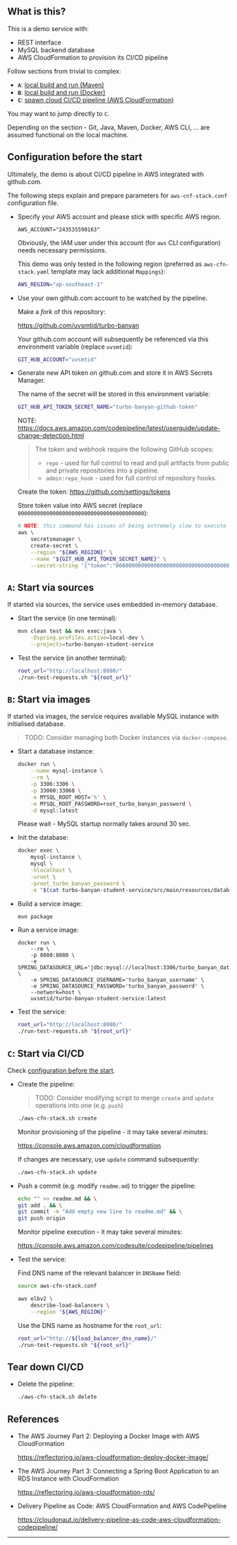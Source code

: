 
## What is this? ##

This is a demo service with:
*   REST interface
*   MySQL backend database
*   AWS CloudFormation to provision its CI/CD pipeline

Follow sections from trivial to complex:
*   **`A`**: [local build and run (Maven)](#A)
*   **`B`**: [local build and run (Docker)](#B)
*   **`C`**: [spawn cloud CI/CD pipeline (AWS CloudFormation)](#C)

You may want to jump directly to `C`.

Depending on the section - Git, Java, Maven, Docker, AWS CLI, ... are assumed functional on the local machine.

<a name="config"></a>

## Configuration before the start ##

Ultimately, the demo is about CI/CD pipeline in AWS integrated with github.com.

The following steps explain and prepare parameters for `aws-cnf-stack.conf` configuration file.

*   Specify your AWS account and please stick with specific AWS region.

    ```
    AWS_ACCOUNT="243535590163"
    ```

    Obviously, the IAM user under this account
    (for `aws` CLI configuration) needs necessary permissions.

    This demo was only tested in the following region
    (preferred as `aws-cfn-stack.yaml` template may lack additional `Mappings`):

    ```sh
    AWS_REGION="ap-southeast-1"
    ```

*   Use your own github.com account to be watched by the pipeline.

    Make a *fork* of this repository:

    https://github.com/uvsmtid/turbo-banyan

    Your github.com account will subsequently be referenced via
    this environment variable (replace `uvsmtid`):

    ```sh
    GIT_HUB_ACCOUNT="uvsmtid"
    ```

*   Generate new API token on github.com and store it in AWS Secrets Manager.

    The name of the secret will be stored in this environment variable:

    ```sh
    GIT_HUB_API_TOKEN_SECRET_NAME="turbo-banyan-github-token"
    ```

    NOTE:
    https://docs.aws.amazon.com/codepipeline/latest/userguide/update-change-detection.html
    > The token and webhook require the following GitHub scopes:
    > * `repo` - used for full control to read and pull artifacts from public and private repositories into a pipeline.
    > * `admin:repo_hook` - used for full control of repository hooks.

    Create the token: https://github.com/settings/tokens

    Store token value into AWS secret (replace `0000000000000000000000000000000000000000`):

    ```sh
    # NOTE: this command has issues of being extremely slow to execute (up to few minutes).
    aws \
        secretsmanager \
        create-secret \
        --region "${AWS_REGION}" \
        --name "${GIT_HUB_API_TOKEN_SECRET_NAME}" \
        --secret-string '{"token":"0000000000000000000000000000000000000000"}'
    ```

<a name="A"></a>

## **`A`**: Start via sources ##

If started via sources, the service uses embedded in-memory database.

*   Start the service (in one terminal):

    ```sh
    mvn clean test && mvn exec:java \
        -Dspring.profiles.active=local-dev \
        --projects=turbo-banyan-student-service
    ```

*   Test the service (in another terminal):

    ```sh
    root_url="http://localhost:8080/"
    ./run-test-requests.sh "${root_url}"
    ```

<a name="B"></a>

## **`B`**: Start via images ##

If started via images, the service requires available MySQL instance with initialised database.

> TODO: Consider managing both Docker instances via `docker-compose`.

*   Start a database instance:

    ```sh
    docker run \
        --name mysql-instance \
        --rm \
        -p 3306:3306 \
        -p 33060:33060 \
        -e MYSQL_ROOT_HOST='%' \
        -e MYSQL_ROOT_PASSWORD=root_turbo_banyan_password \
        -d mysql:latest
    ```

    Please wait - MySQL startup normally takes around 30 sec.

*   Init the database:

    <!--
    NOTE: interactive login:

    ```sh
    docker exec -it mysql-instance mysql -hlocalhost -uroot -ppassword
    ```
    -->

    ```sh
    docker exec \
        mysql-instance \
        mysql \
        -hlocalhost \
        -uroot \
        -proot_turbo_banyan_password \
        -e "$(cat turbo-banyan-student-service/src/main/resources/database/init-database.sql)"
    ```

*   Build a service image:

    ```sh
    mvn package
    ```

*   Run a service image:

    ```
    docker run \
        --rm \
        -p 8080:8080 \
        -e SPRING_DATASOURCE_URL='jdbc:mysql://localhost:3306/turbo_banyan_database' \
        -e SPRING_DATASOURCE_USERNAME='turbo_banyan_username' \
        -e SPRING_DATASOURCE_PASSWORD='turbo_banyan_password' \
        --network=host \
        uvsmtid/turbo-banyan-student-service:latest
    ```

*   Test the service:

    ```sh
    root_url="http://localhost:8080/"
    ./run-test-requests.sh "${root_url}"
    ```

<a name="C"></a>

## **`C`**: Start via CI/CD ##

Check [configuration before the start](#config).

*   Create the pipeline:

    > TODO: Consider modifying script to merge `create` and `update` operations into one (e.g. `push`)

    ```sh
    ./aws-cfn-stack.sh create
    ```

    Monitor provisioning of the pipeline - it may take several minutes:

    https://console.aws.amazon.com/cloudformation

    If changes are necessary, use `update` command subsequently:

    ```sh
    ./aws-cfn-stack.sh update
    ```

*   Push a commit (e.g. modify `readme.md`) to trigger the pipeline:

    ```sh
    echo "" >> readme.md && \
    git add . && \
    git commit -m "Add empty new line to readme.md" && \
    git push origin
    ```

    Monitor pipeline execution - it may take several minutes:

    https://console.aws.amazon.com/codesuite/codepipeline/pipelines

*   Test the service:

    Find DNS name of the relevant balancer in `DNSName` field:

    ```sh
    source aws-cfn-stack.conf

    aws elbv2 \
        describe-load-balancers \
        --region "${AWS_REGION}"
    ```

    Use the DNS name as hostname for the `root_url`:

    ```sh
    root_url="http://${load_balancer_dns_name}/"
    ./run-test-requests.sh "${root_url}"
    ```

## Tear down CI/CD ##

*   Delete the pipeline:

    ```sh
    ./aws-cfn-stack.sh delete
    ```

## References ##

*   The AWS Journey Part 2: Deploying a Docker Image with AWS CloudFormation

    https://reflectoring.io/aws-cloudformation-deploy-docker-image/

*   The AWS Journey Part 3: Connecting a Spring Boot Application to an RDS Instance with CloudFormation

    https://reflectoring.io/aws-cloudformation-rds/

*   Delivery Pipeline as Code: AWS CloudFormation and AWS CodePipeline

    https://cloudonaut.io/delivery-pipeline-as-code-aws-cloudformation-codepipeline/

---

